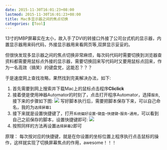 ```yaml
---
date: 2015-11-30T16:01:23+08:00
lastmod: 2015-11-30T16:01:23+08:00
title: Mac多显示器之间的焦点切换
categories: [Tool]
---
```


13寸的MBP屏幕实在太小，故入手了DVI的转接口外接了公司台式机的显示器，内置显示器用来码代码，外接显示器用来看网页等,双屏显示妥妥的。

但很快发现多显示器之间的焦点切换非常麻烦，每次码代码时需要切换到浏览器查资料都需要用鼠标点外接的显示器，需要切换回来写代码时又要用鼠标点回来，作为一名高效（搞笑）的键盘党，这能忍？？？

于是速度网上查找攻略，果然找到完美解决办法，如下:

1. 首先需要到网上搜索并下载Mac上的鼠标点击程序**Cliclick**
2. 接着便是使用神器Automator的时刻了，点击打开程序Automator，选择`服务`, 接下来的步骤如下图:
![](http://ww1.sinaimg.cn/large/6120fe13jw1eyj531uatkj21ja11eh0d.jpg)
写好脚本执行后，需要把脚本保存下来，可以自己命名，我的为`选择屏幕1`
3. 接下来就是设置快捷键了，打开`系统偏好设置`-`键盘`-`快捷键`-`服务`-`通用`，可以看到自己之前保存的脚本，设置快捷键即可:
![](http://ww3.sinaimg.cn/large/6120fe13jw1eyj5bpe5umj20ig0ea0vm.jpg)
4. 按照同样的方法再设置`选择屏幕2`即可

原理：
每次按对应的快捷键，就是在你设置的坐标位置上程序执行点击鼠标的操作，这样就实现了切换屏幕焦点的作用，awesome！！！



